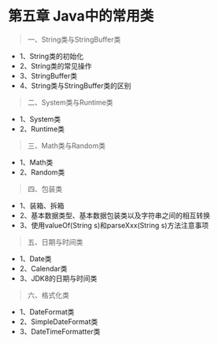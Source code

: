 # 第五章 Java中的常用类 
> 一、String类与StringBuffer类
  - 1、String类的初始化
  - 2、String类的常见操作
  - 3、StringBuffer类
  - 4、String类与StringBuffer类的区别

> 二、System类与Runtime类
  - 1、System类
  - 2、Runtime类

> 三、Math类与Random类
  - 1、Math类
  - 2、Random类

> 四、包装类
  - 1、装箱、拆箱
  - 2、基本数据类型、基本数据包装类以及字符串之间的相互转换
  - 3、使用valueOf(String s)和parseXxx(String s)方法注意事项

> 五、日期与时间类
  - 1、Date类
  - 2、Calendar类
  - 3、JDK8的日期与时间类

> 六、格式化类
  - 1、DateFormat类
  - 2、SimpleDateFormat类
  - 3、DateTimeFormatter类
